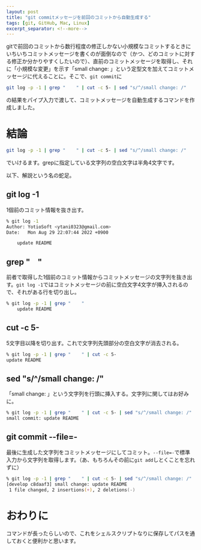 ```yaml
---
layout: post
title: "git commitメッセージを前回のコミットから自動生成する"
tags: [git, GitHub, Mac, Linux]
excerpt_separator: <!--more-->
---
```


gitで前回のコミットから数行程度の修正しかない小規模なコミットするときにいちいちコミットメッセージを書くのが面倒なので（かつ、どのコミットに対する修正か分かりやすくしたいので）、直前のコミットメッセージを取得し、それに「小規模な変更」を示す「small change: 」という定型文を加えてコミットメッセージに代えることに。そこで、``git commit``に

```zsh
git log -p -1 | grep "    " | cut -c 5- | sed "s/^/small change: /"
```

の結果をパイプ入力で渡して、コミットメッセージを自動生成するコマンドを作成しました。

<!--more-->  

# 結論

```zsh
git log -p -1 | grep "    " | cut -c 5- | sed "s/^/small change: /"
```

でいけるます。grepに指定している文字列の空白文字は半角4文字です。  


以下、解説という名の蛇足。

## git log -1

1個前のコミット情報を抜き出す。

```zsh
% git log -1
Author: YotioSoft <ytani0323@gmail.com>
Date:   Mon Aug 29 22:07:44 2022 +0900

    update README
```

## grep "&nbsp;&nbsp;&nbsp;&nbsp;"

前者で取得した1個前のコミット情報からコミットメッセージの文字列を抜き出す。``git log -1``ではコミットメッセージの前に空白文字4文字が挿入されるので、それがある行を切り出し。

```zsh
% git log -p -1 | grep "    "
    update README
```

## cut -c 5-

5文字目以降を切り出す。これで文字列先頭部分の空白文字が消去される。

```zsh
% git log -p -1 | grep "    " | cut -c 5-
update README
```

## sed "s/^/small change: /"

「small change: 」という文字列を行頭に挿入する。文字列に関してはお好みに。

```zsh
% git log -p -1 | grep "    " | cut -c 5- | sed "s/^/small change: /"
small commit: update README
```

## git commit --file=-

最後に生成した文字列をコミットメッセージにしてコミット。``--file=-``で標準入力から文字列を取得します。（あ、もちろんその前に``git add``しとくことを忘れずに）

```zsh
% git log -p -1 | grep "    " | cut -c 5- | sed "s/^/small change: /" | git commit --file=-
[develop c8daaf3] small change: update README
 1 file changed, 2 insertions(+), 2 deletions(-)
```

# おわりに

コマンドが長ったらしいので、これをシェルスクリプトなりに保存してパスを通しておくと便利かと思います。

